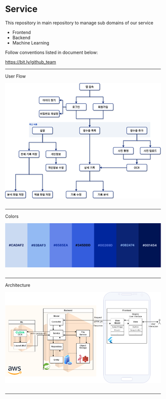 # Service

This repository in main repository to manage sub domains of our service
- Frontend
- Backend
- Machine Learning

Follow conventions listed in document below:

https://bit.ly/github_team

---

User Flow

<p align="center">
  <img src="./imgs/flow.png"/></a>&nbsp
</p>

---

Colors

<p align="center">
  <img src="./imgs/colors_hex.png"/></a>&nbsp
</p>

---

Architecture

<p align="center">
  <img src="./imgs/architecture/Architecture.png"/></a>&nbsp
</p>

---